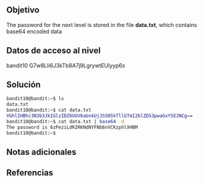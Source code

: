 ## Objetivo
The password for the next level is stored in the file **data.txt**, which contains base64 encoded data
## Datos de acceso al nivel 
bandit10
G7w8LIi6J3kTb8A7j9LgrywtEUlyyp6s
## Solución 
```bash
bandit10@bandit:~$ ls
data.txt
bandit10@bandit:~$ cat data.txt
VGhlIHBhc3N3b3JkIGlzIDZ6UGV6aUxkUjJSS05kTllGTmI2blZDS3pwaGxYSEJNCg==
bandit10@bandit:~$ cat data.txt | base64 -d
The password is 6zPeziLdR2RKNdNYFNb6nVCKzphlXHBM
bandit10@bandit:~$
```
## Notas adicionales 

## Referencias